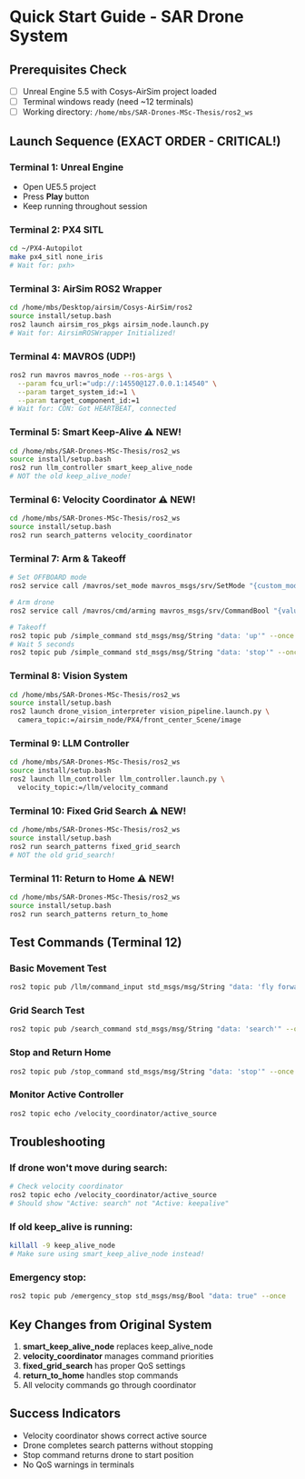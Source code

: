 # Quick Start Guide - SAR Drone System

## Prerequisites Check
- [ ] Unreal Engine 5.5 with Cosys-AirSim project loaded
- [ ] Terminal windows ready (need ~12 terminals)
- [ ] Working directory: `/home/mbs/SAR-Drones-MSc-Thesis/ros2_ws`

## Launch Sequence (EXACT ORDER - CRITICAL!)

### Terminal 1: Unreal Engine
- Open UE5.5 project
- Press **Play** button
- Keep running throughout session

### Terminal 2: PX4 SITL
```bash
cd ~/PX4-Autopilot
make px4_sitl none_iris
# Wait for: pxh>
```

### Terminal 3: AirSim ROS2 Wrapper
```bash
cd /home/mbs/Desktop/airsim/Cosys-AirSim/ros2
source install/setup.bash
ros2 launch airsim_ros_pkgs airsim_node.launch.py
# Wait for: AirsimROSWrapper Initialized!
```

### Terminal 4: MAVROS (UDP!)
```bash
ros2 run mavros mavros_node --ros-args \
  --param fcu_url:="udp://:14550@127.0.0.1:14540" \
  --param target_system_id:=1 \
  --param target_component_id:=1
# Wait for: CON: Got HEARTBEAT, connected
```

### Terminal 5: Smart Keep-Alive ⚠️ NEW!
```bash
cd /home/mbs/SAR-Drones-MSc-Thesis/ros2_ws
source install/setup.bash
ros2 run llm_controller smart_keep_alive_node
# NOT the old keep_alive_node!
```

### Terminal 6: Velocity Coordinator ⚠️ NEW!
```bash
cd /home/mbs/SAR-Drones-MSc-Thesis/ros2_ws
source install/setup.bash
ros2 run search_patterns velocity_coordinator
```

### Terminal 7: Arm & Takeoff
```bash
# Set OFFBOARD mode
ros2 service call /mavros/set_mode mavros_msgs/srv/SetMode "{custom_mode: 'OFFBOARD'}"

# Arm drone
ros2 service call /mavros/cmd/arming mavros_msgs/srv/CommandBool "{value: true}"

# Takeoff
ros2 topic pub /simple_command std_msgs/msg/String "data: 'up'" --once
# Wait 5 seconds
ros2 topic pub /simple_command std_msgs/msg/String "data: 'stop'" --once
```

### Terminal 8: Vision System
```bash
cd /home/mbs/SAR-Drones-MSc-Thesis/ros2_ws
source install/setup.bash
ros2 launch drone_vision_interpreter vision_pipeline.launch.py \
  camera_topic:=/airsim_node/PX4/front_center_Scene/image
```

### Terminal 9: LLM Controller
```bash
cd /home/mbs/SAR-Drones-MSc-Thesis/ros2_ws
source install/setup.bash
ros2 launch llm_controller llm_controller.launch.py \
  velocity_topic:=/llm/velocity_command
```

### Terminal 10: Fixed Grid Search ⚠️ NEW!
```bash
cd /home/mbs/SAR-Drones-MSc-Thesis/ros2_ws
source install/setup.bash
ros2 run search_patterns fixed_grid_search
# NOT the old grid_search!
```

### Terminal 11: Return to Home ⚠️ NEW!
```bash
cd /home/mbs/SAR-Drones-MSc-Thesis/ros2_ws
source install/setup.bash
ros2 run search_patterns return_to_home
```

## Test Commands (Terminal 12)

### Basic Movement Test
```bash
ros2 topic pub /llm/command_input std_msgs/msg/String "data: 'fly forward'" --once
```

### Grid Search Test
```bash
ros2 topic pub /search_command std_msgs/msg/String "data: 'search'" --once
```

### Stop and Return Home
```bash
ros2 topic pub /stop_command std_msgs/msg/String "data: 'stop'" --once
```

### Monitor Active Controller
```bash
ros2 topic echo /velocity_coordinator/active_source
```

## Troubleshooting

### If drone won't move during search:
```bash
# Check velocity coordinator
ros2 topic echo /velocity_coordinator/active_source
# Should show "Active: search" not "Active: keepalive"
```

### If old keep_alive is running:
```bash
killall -9 keep_alive_node
# Make sure using smart_keep_alive_node instead!
```

### Emergency stop:
```bash
ros2 topic pub /emergency_stop std_msgs/msg/Bool "data: true" --once
```

## Key Changes from Original System
1. **smart_keep_alive_node** replaces keep_alive_node
2. **velocity_coordinator** manages command priorities
3. **fixed_grid_search** has proper QoS settings
4. **return_to_home** handles stop commands
5. All velocity commands go through coordinator

## Success Indicators
- Velocity coordinator shows correct active source
- Drone completes search patterns without stopping
- Stop command returns drone to start position
- No QoS warnings in terminals
